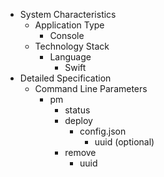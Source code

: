 * System Characteristics
  * Application Type
    * Console
  * Technology Stack
    * Language
      * Swift
* Detailed Specification
  * Command Line Parameters
    * pm
      * status
      * deploy
        * config.json
          * uuid (optional)
      * remove
        * uuid
